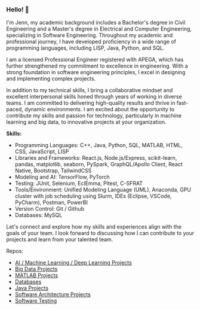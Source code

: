 ### Hello! 👋

I'm Jenn, my academic background includes a Bachelor's degree in Civil Engineering and a Master's degree in Electrical and Computer Engineering, specializing in Software Engineering. Throughout my academic and professional journey, I have developed proficiency in a wide range of programming languages, including LISP, Java, Python, and SQL.

I am a licensed Professional Engineer registered with APEGA, which has further strengthened my commitment to excellence in engineering. With a strong foundation in software engineering principles, I excel in designing and implementing complex projects. 

In addition to my technical skills, I bring a collaborative mindset and excellent interpersonal skills honed through years of working in diverse teams. I am committed to delivering high-quality results and thrive in fast-paced, dynamic environments. I am excited about the opportunity to contribute my skills and passion for technology, particularly in machine learning and big data, to innovative projects at your organization.

**Skills:**
- Programming Languages: C++, Java, Python, SQL, MATLAB, HTML, CSS, JavaScript, LISP
- Libraries and Frameworks: React.js, Node.js/Express, scikit-learn, pandas, matplotlib, seaborn, PySpark, GraphQL/Apollo Client, React Native, Bootstrap, TailwindCSS
- Modeling and AI: TensorFlow, PyTorch
- Testing: JUnit, Selenium, EclEmma, Pitest, C-SFRAT
- Tools/Environment: Unified Modeling Language (UML), Anaconda, GPU cluster with job scheduling using Slurm, IDEs (Eclipse, VSCode, PyCharm), Postman, PowerBI
- Version Control: Git / Github
- Databases: MySQL

Let's connect and explore how my skills and experiences align with the goals of your team. I look forward to discussing how I can contribute to your projects and learn from your talented team.

Repos:
- [AI / Machine Learning / Deep Learning Projects](https://github.com/jennbushey/ML-projects)
- [Big Data Projects](https://github.com/jennbushey/BigData-projects)
- [MATLAB Projects](https://github.com/jennbushey/MATLAB-projects)
- [Databases](https://github.com/jennbushey/SQL-projects)
- [Java Projects](https://github.com/jennbushey/Java-projects)
- [Software Architecture Projects](https://github.com/jennbushey/Architecture-projects)
- [Software Testing](https://github.com/jennbushey/Testing-projects)

<!--
**jennbushey/jennbushey** is a ✨ _special_ ✨ repository because its `README.md` (this file) appears on your GitHub profile.

Here are some ideas to get you started:

- 🔭 I’m currently working on ...
- 🌱 I’m currently learning ...
- 👯 I’m looking to collaborate on ...
- 🤔 I’m looking for help with ...
- 💬 Ask me about ...
- 📫 How to reach me: ...
- 😄 Pronouns: ...
- ⚡ Fun fact: ...
-->
